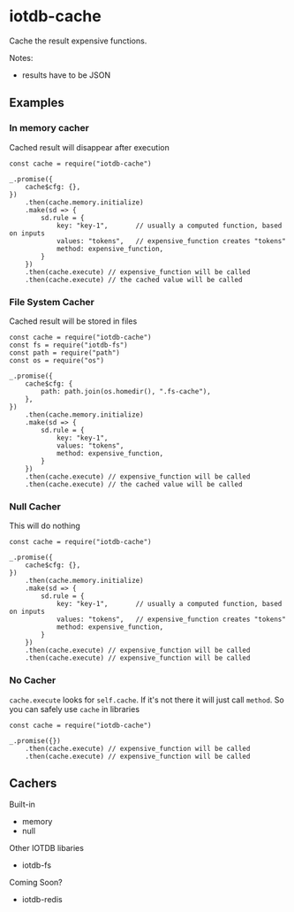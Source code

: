 # iotdb-cache

Cache the result expensive functions.

Notes:

* results have to be JSON

## Examples

### In memory cacher

Cached result will disappear after execution

    const cache = require("iotdb-cache")

    _.promise({
        cache$cfg: {},
    })
        .then(cache.memory.initialize)
        .make(sd => {
            sd.rule = {
                key: "key-1",       // usually a computed function, based on inputs
                values: "tokens",   // expensive_function creates "tokens"
                method: expensive_function,
            }
        })
        .then(cache.execute) // expensive_function will be called
        .then(cache.execute) // the cached value will be called


### File System Cacher

Cached result will be stored in files

    const cache = require("iotdb-cache")
    const fs = require("iotdb-fs")
    const path = require("path")
    const os = require("os")

    _.promise({
        cache$cfg: {
            path: path.join(os.homedir(), ".fs-cache"),
        },
    })
        .then(cache.memory.initialize)
        .make(sd => {
            sd.rule = {
                key: "key-1",
                values: "tokens",   
                method: expensive_function,
            }
        })
        .then(cache.execute) // expensive_function will be called
        .then(cache.execute) // the cached value will be called

### Null Cacher

This will do nothing

    const cache = require("iotdb-cache")

    _.promise({
        cache$cfg: {},
    })
        .then(cache.memory.initialize)
        .make(sd => {
            sd.rule = {
                key: "key-1",       // usually a computed function, based on inputs
                values: "tokens",   // expensive_function creates "tokens"
                method: expensive_function,
            }
        })
        .then(cache.execute) // expensive_function will be called
        .then(cache.execute) // expensive_function will be called

### No Cacher

`cache.execute` looks for `self.cache`. If it's not there it will just
call `method`. So you can safely use `cache` in libraries

    const cache = require("iotdb-cache")

    _.promise({})
        .then(cache.execute) // expensive_function will be called
        .then(cache.execute) // expensive_function will be called

## Cachers

Built-in

* memory
* null

Other IOTDB libaries

* iotdb-fs

Coming Soon?

* iotdb-redis
